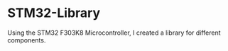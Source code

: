 # STM32-Library
 Using the STM32 F303K8 Microcontroller, I created a library for different components.
